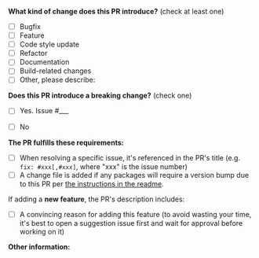 <!--
Please make sure to read the Pull Request Guidelines:
https://github.com/tauri-apps/tauri/blob/dev/.github/CONTRIBUTING.md#pull-request-guidelines
-->

<!-- PULL REQUEST TEMPLATE -->
<!-- (Update "[ ]" to "[x]" to check a box) -->

**What kind of change does this PR introduce?** (check at least one)

- [ ] Bugfix
- [ ] Feature
- [ ] Code style update
- [ ] Refactor
- [ ] Documentation
- [ ] Build-related changes
- [ ] Other, please describe:

**Does this PR introduce a breaking change?** (check one)
<!--
If yes, please describe the impact and migration path for existing applications in an attached issue. Filing a PR with breaking changes that has not been discussed and approved by the maintainers in an issue will be immediately closed.
-->

- [ ] Yes. Issue #___
- [ ] No


**The PR fulfills these requirements:**

- [ ] When resolving a specific issue, it's referenced in the PR's title (e.g. `fix: #xxx[,#xxx]`, where "xxx" is the issue number)
- [ ] A change file is added if any packages will require a version bump due to this PR per [the instructions in the readme](https://github.com/tauri-apps/tauri/blob/dev/.changes/readme.md).

If adding a **new feature**, the PR's description includes:
- [ ] A convincing reason for adding this feature (to avoid wasting your time, it's best to open a suggestion issue first and wait for approval before working on it)

**Other information:**
